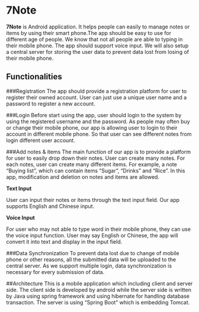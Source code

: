 # 7Note

<B>7Note</B> is Android application. It helps people can easily to manage notes or items by using their smart phone.The app should be easy to use for different age of people. We know that not all people are able to typing in their mobile phone. The app should support voice input. We will also setup a central server for storing the user data to prevent data lost from losing of their mobile phone.

## Functionalities
###Registration
The app should provide a registration platform for user to register their owned account. User can just use a unique user name and a password to register a new account.

###Login
Before start using the app, user should login to the system by using the registered username and the password. As people may often buy or change their mobile phone, our app is allowing user to login to their account in different mobile phone. So that user can see different notes from login different user account.

###Add notes & items
The main function of our app is to provide a platform for user to easily drop down their notes. User can create many notes. For each notes, user can create many different items. For example, a note “Buying list”, which can contain items “Sugar”, “Drinks” and “Rice”. In this app, modification and deletion on notes and items are allowed.

<B>Text Input</B>

User can input their notes or items through the text input field. Our app supports English and Chinese input.

<B>Voice Input</B>

For user who may not able to type word in their mobile phone, they can use the voice input function. User may say English or Chinese, the app will convert it into text and display in the input field.

###Data Synchronization
To prevent data lost due to change of mobile phone or other reasons, all the submitted data will be uploaded to the central server. As we support multiple login, data synchronization is necessary for every submission of data.

##Architecture
This is a mobile application which including client and server side. The client side is developed by android while the server side is written by Java using spring framework and using hibernate for handling database transaction. The server is using “Spring Boot” which is embedding Tomcat.
